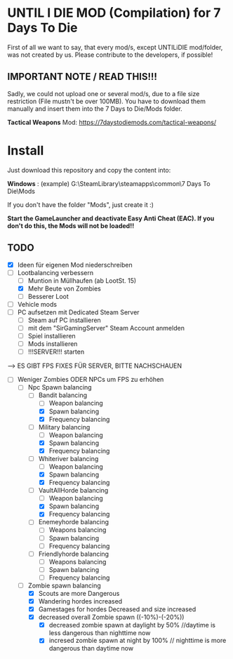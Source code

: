 # UNTIL I DIE MOD (Compilation) for 7 Days To Die

First of all we want to say, that every mod/s, except UNTILiDIE mod/folder, was not created by us. Please contribute to the developers, if possible!

## IMPORTANT NOTE / READ THIS!!!

Sadly, we could not upload one or several mod/s, due to a file size restriction (File mustn't be over 100MB). 
You have to download them manually and insert them into the 7 Days to Die/Mods folder. 

**Tactical Weapons** Mod: https://7daystodiemods.com/tactical-weapons/

# Install

Just download this repository and copy the content into:

**Windows** : (example) G:\SteamLibrary\steamapps\common\7 Days To Die\Mods

If you don't have the folder "Mods", just create it :) 

**Start the GameLauncher and deactivate Easy Anti Cheat (EAC). If you don't do this, the Mods will not be loaded!!**

## TODO

* [x] Ideen für eigenen Mod niederschreiben
* [ ] Lootbalancing verbessern
    * [ ] Muntion in Müllhaufen (ab LootSt. 15)
    * [x] Mehr Beute von Zombies
    * [ ] Besserer Loot
* [ ] Vehicle mods
* [ ] PC aufsetzen mit Dedicated Steam Server
    * [ ] Steam auf PC installieren
    * [ ] mit dem "SirGamingServer" Steam Account anmelden
    * [ ] Spiel installieren
    * [ ] Mods installieren
    * [ ] !!!SERVER!!! starten
 
--> ES GIBT FPS FIXES FÜR SERVER, BITTE NACHSCHAUEN

* [ ] Weniger Zombies ODER NPCs um FPS zu erhöhen
   * [ ] Npc Spawn balancing
      * [ ] Bandit balancing
         * [ ] Weapon balancing
         * [x] Spawn balancing
         * [x] Frequency balancing 
      * [ ] Military balancing
         * [ ] Weapon balancing
         * [x] Spawn balancing
         * [x] Frequency balancing 
      * [ ] Whiteriver balancing
         * [ ] Weapon balancing
         * [x] Spawn balancing
         * [x] Frequency balancing 
      * [ ] VaultAllHorde balancing
         * [ ] Weapon balancing
         * [x] Spawn balancing
         * [x] Frequency balancing 
      * [ ] Enemeyhorde balancing
         * [ ] Weapons balancing
         * [ ] Spawn balancing
         * [ ] Frequency balancing
      * [ ] Friendlyhorde balancing
         * [ ] Weapons balancing
         * [ ] Spawn balancing
         * [ ] Frequency balancing            
   * [ ] Zombie spawn balancing
      * [x] Scouts are more Dangerous
      * [x] Wandering hordes increased
      * [x] Gamestages for hordes Decreased and size increased 
      * [x] decreased overall Zombie spawn ((-10%)-(-20%))
         * [x] decreased zombie spawn at daylight by 50% //daytime is less dangerous than nighttime now
         * [x] incresed zombie spawn at night by 100% // nighttime is more dangerous than daytime now  